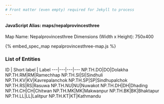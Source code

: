```yaml
---
# Front matter (even empty) required for Jekyll to process
---
```


#### JavaScript Alias: maps/nepalprovincesthree

Map Name: Nepalprovincesthree
Dimensions (Width x Height): 750x400




{% embed_spec_map nepalprovincesthree-map.js %}

### List of Entities

ID | Short label | Label
---|---|---|---
NP.TH.DO|DO|Dolakha
NP.TH.RM|RM|Ramechhap
NP.TH.SI|SI|Sindhuli
NP.TH.KV|KV|Kavrepalanchok
NP.TH.SP|SP|Sindhupalchok
NP.TH.RS|RS|Rasuwa
NP.TH.NU|NU|Nuwakot
NP.TH.DH|DH|Dhading
NP.TH.CH|CH|Chitwan
NP.TH.MK|MK|Makwanpur
NP.TH.BK|BK|Bhaktapur
NP.TH.LL|LL|Lalitpur
NP.TH.KT|KT|Kathmandu